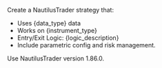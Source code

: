 Create a NautilusTrader strategy that:
- Uses {data_type} data
- Works on {instrument_type}
- Entry/Exit Logic: {logic_description}
- Include parametric config and risk management.

Use NautilusTrader version 1.86.0.